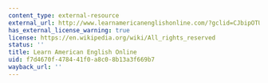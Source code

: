 ```yaml
---
content_type: external-resource
external_url: http://www.learnamericanenglishonline.com/?gclid=CJbipOTUlcoCFc4XHwodx
has_external_license_warning: true
license: https://en.wikipedia.org/wiki/All_rights_reserved
status: ''
title: Learn American English Online
uid: f7d4670f-4784-41f0-a8c0-8b13a3f669b7
wayback_url: ''
---
```

